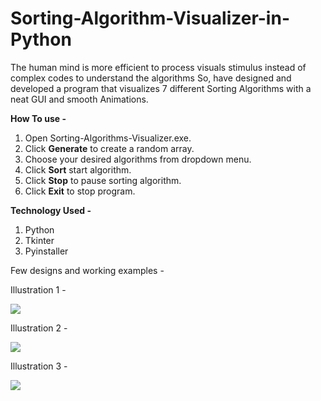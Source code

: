 # Sorting-Algorithm-Visualizer-in-Python
The human mind is more efficient to process visuals stimulus instead of complex codes to understand the algorithms
So, have designed and developed a program that visualizes 7 different Sorting Algorithms with a neat GUI and smooth Animations.

**How To use -**
1. Open Sorting-Algorithms-Visualizer.exe.
2. Click **Generate** to create a random array.
3. Choose your desired algorithms from dropdown menu.
4. Click **Sort** start algorithm.
5. Click **Stop** to pause sorting algorithm.
6. Click **Exit** to stop program.

**Technology Used -**
1. Python
2. Tkinter
3. Pyinstaller

Few designs and working examples -

Illustration 1 -

![](https://github.com/milannzz/Sorting-Algorithm-Visualizer-in-Python/blob/master/Images/1.png)

Illustration 2 -

![](https://github.com/milannzz/Sorting-Algorithm-Visualizer-in-Python/blob/master/Images/2.png)

Illustration 3 -

![](https://github.com/milannzz/Sorting-Algorithm-Visualizer-in-Python/blob/master/Images/3.png)
